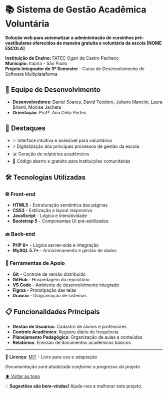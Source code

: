 # 📚 Sistema de Gestão Acadêmica Voluntária

**Solução web para automatizar a administração de cursinhos pré-vestibulares oferecidos de maneira gratuita e voluntária da escola [NOME ESCOLA]**

**Instituição de Ensino:** FATEC Ogari de Castro Pacheco  
**Município:** Itapira - São Paulo  
**Projeto Integrador do 3º Semestre** - Curso de Desenvolvimento de Software Multiplataforma

## 👥 Equipe de Desenvolvimento  
- **Desenvolvedores**: Daniel Soares, David Teodoro, Juliano Mancini, Laura Brianti, Monise Jacheta  
- **Orientação**: Profª. Ana Celia Portes

## 🌟 Destaques  
- ✨ Interface intuitiva e acessível para voluntários  
- ⚡ Digitalização dos principais processos de gestão da escola  
- 📊 Geração de relatórios acadêmicos  
- 💙 Código aberto e gratuito para instituições comunitárias  

## 🛠 Tecnologias Utilizadas  

### 🌐 Front-end  
- **HTML5** - Estruturação semântica das páginas  
- **CSS3** - Estilização e layout responsivo  
- **JavaScript** - Lógica e interatividade  
- **Bootstrap 5** - Componentes UI pré-estilizados  

### 🔙 Back-end  
- **PHP 8+** - Lógica server-side e integração  
- **MySQL 5.7+** - Armazenamento e gestão de dados  

### 🔧 Ferramentas de Apoio  
- **Git** - Controle de versão distribuído  
- **GitHub** - Hospedagem do repositório  
- **VS Code** - Ambiente de desenvolvimento integrado  
- **Figma** - Prototipação das telas  
- **Draw.io** - Diagramação de sistemas  

## 📋 Funcionalidades Principais  
- **Gestão de Usuários**: Cadastro de alunos e professores  
- **Controle Acadêmico**: Registro diário de frequência  
- **Planejamento Pedagógico**: Organização de aulas e conteúdos  
- **Relatórios**: Emissão de documentos acadêmicos básicos  
  
---

🔗 **Licença**: [MIT](LICENSE) - Livre para uso e adaptação  

*Documentação será atualizada conforme o progresso do projeto*  

[⬆️ Voltar ao topo](#sistema-de-gestão-acadêmica-voluntária)  

💡 **Sugestões são bem-vindas!** Ajude-nos a melhorar este projeto.
